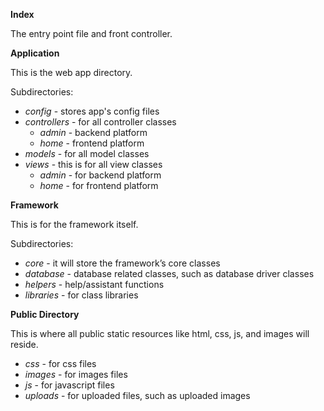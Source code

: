 **Index**

The entry point file and front controller.

**Application**

This is the web app directory.

Subdirectories:

* _config_ - stores app's config files
* _controllers_ - for all controller classes
    * _admin_ - backend platform
    * _home_ - frontend platform
* _models_ - for all model classes
* _views_ - this is for all view classes 
    * _admin_ - for backend platform
    * _home_ - for frontend platform


**Framework**

This is for the framework itself.

Subdirectories:

* _core_ - it will store the framework’s core classes
* _database_ - database related classes, such as database driver classes
* _helpers_ - help/assistant functions
* _libraries_ - for class libraries


**Public Directory**

This is where all public static resources like html, css, js, and images will reside.

* _css_ - for css files
* _images_ - for images files
* _js_ - for javascript files
* _uploads_ - for uploaded files, such as uploaded images